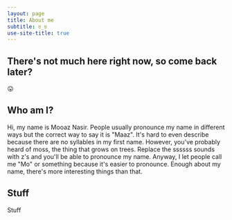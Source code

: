 ```yaml
---
layout: page
title: About me
subtitle: ಠ_ಠ
use-site-title: true
---
```

## There's not much here right now, so come back later?

:stuck_out_tongue:

## Who am I?
  Hi, my name is Mooaz Nasir. People usually pronounce my name in different ways
  but the correct way to say it is "Maaz". It's hard to even describe because there
  are no syllables in my first name. However, you've probably heard of moss, the thing
  that grows on trees. Replace the ssssss sounds with z's and you'll be able to pronounce
  my name. Anyway, I let people call me "Mo" or something because it's easier to pronounce.
  Enough about my name, there's more interesting things than that.
## Stuff
  Stuff
